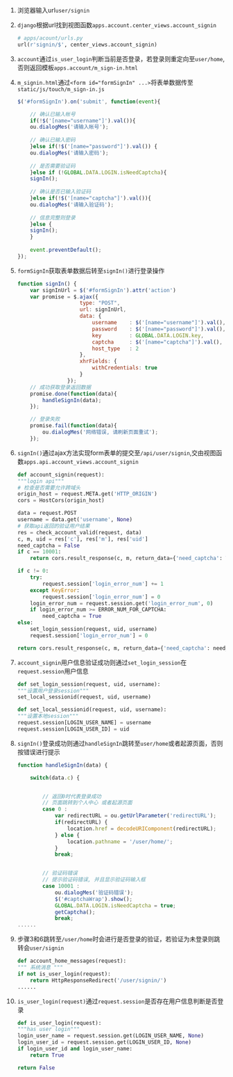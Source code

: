 1. 浏览器输入url`user/signin` 

2. `django`根据url找到视图函数`apps.account.center_views.account_signin`
    ```python
    # apps/acount/urls.py
    url(r'signin/$', center_views.account_signin)
    ```

3. `account`通过`is_user_login`判断当前是否登录，若登录则重定向至`user/home`, 否则返回模板`apps.account/m_sign-in.html`

4. `m_signin.html`通过`<form id="formSignIn" ...>`将表单数据传至`static/js/touch/m_sign-in.js`
    ```javascript
    $('#formSignIn').on('submit', function(event){

        // 确认已输入帐号
        if(!$('[name="username"]').val()){
        ou.dialogMes('请输入帐号');
         
        // 确认已输入密码
        }else if(!$('[name="password"]').val()) {
        ou.dialogMes('请输入密码');
         
        // 是否需要验证码
        }else if (!GLOBAL.DATA.LOGIN.isNeedCaptcha){
        signIn();
         
        // 确认是否已输入验证码
        }else if(!$('[name="captcha"]').val()){
        ou.dialogMes('请输入验证码');
         
        // 信息完整则登录
        }else {
        signIn();
        }
         
        event.preventDefault();
    });
    ```

5. `formSignIn`获取表单数据后转至`signIn()`进行登录操作
    ```javascript
    function signIn() {
        var signInUrl = $('#formSignIn').attr('action')
        var promise = $.ajax({
                        type: "POST",
                        url: signInUrl,
                        data: {
                            username    : $('[name="username"]').val(),
                            password    : $('[name="password"]').val(),
                            key         : GLOBAL.DATA.LOGIN.key,
                            captcha     : $('[name="captcha"]').val(),
                            host_type   : 2
                        },
                        xhrFields: {
                            withCredentials: true
                        }
                    });
        // 成功获取登录返回数据
        promise.done(function(data){
            handleSignIn(data);
        });

        // 登录失败
        promise.fail(function(data){
            ou.dialogMes('网络错误, 请刷新页面重试');
        });
    ```

6. `signIn()`通过ajax方法实现form表单的提交至`/api/user/signin`,交由视图函数`apps.api.account_views.account_signin`
    ```python
    def account_signin(request):
    """login api"""
    # 检查是否需要允许跨域头
    origin_host = request.META.get('HTTP_ORIGIN')
    cors = HostCors(origin_host)

    data = request.POST
    username = data.get('username', None)
    # 获取api返回的验证用户结果
    res = check_account_valid(request, data)
    c, m, uid = res['c'], res['m'], res['uid']
    need_captcha = False
    if c == 10001:
        return cors.result_response(c, m, return_data={'need_captcha': True})

    if c != 0:
        try:
            request.session['login_error_num'] += 1
        except KeyError:
            request.session['login_error_num'] = 0
        login_error_num = request.session.get('login_error_num', 0)
        if login_error_num >= ERROR_NUM_FOR_CAPTCHA:
            need_captcha = True
    else:
        set_login_session(request, uid, username)
        request.session['login_error_num'] = 0

    return cors.result_response(c, m, return_data={'need_captcha': need_captcha})
    ```

8. `account_signin`用户信息验证成功则通过`set_login_session`在`request.session`用户信息
    ```python
    def set_login_session(request, uid, username):
    """设置用户登录session"""
    set_local_sessionid(request, uid, username)

    def set_local_sessionid(request, uid, username):
    """设置本地session"""
    request.session[LOGIN_USER_NAME] = username
    request.session[LOGIN_USER_ID] = uid
    ```

8. `signIn()`登录成功则通过`handleSignIn`跳转至`user/home`或者起源页面，否则按错误进行提示
    ```JavaScript
    function handleSignIn(data) {

        switch(data.c) {


            // 返回0时代表登录成功
            // 页面跳转到个人中心 或者起源页面
            case 0 :
                var redirectURL = ou.getUrlParameter('redirectURL');
                if(redirectURL) {
                    location.href = decodeURIComponent(redirectURL);
                } else {
                    location.pathname = '/user/home/';
                }
                break;


            // 验证码错误
            // 提示验证码错误, 并且显示验证码输入框
            case 10001 :
                ou.dialogMes('验证码错误');
                $('#captchaWrap').show();
                GLOBAL.DATA.LOGIN.isNeedCaptcha = true;
                getCaptcha();
                break;
    ......
    ```

9. 步骤3和6跳转至`/user/home`时会进行是否登录的验证，若验证为未登录则跳转会`user/signin`
    ```python
    def account_home_messages(request):
    """ 系统消息 """
    if not is_user_login(request):
        return HttpResponseRedirect('/user/signin/')
    ......
    ```

10. `is_user_login(request)`通过`request.session`是否存在用户信息判断是否登录
    ```python
    def is_user_login(request):
    """has user login"""
    login_user_name = request.session.get(LOGIN_USER_NAME, None)
    login_user_id = request.session.get(LOGIN_USER_ID, None)
    if login_user_id and login_user_name:
        return True

    return False
    ```

